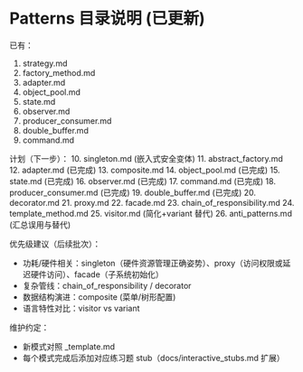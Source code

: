 # Patterns 目录说明 (已更新)

已有：
1. strategy.md
2. factory_method.md
3. adapter.md
4. object_pool.md
5. state.md
6. observer.md
7. producer_consumer.md
8. double_buffer.md
9. command.md

计划（下一步）：
10. singleton.md (嵌入式安全变体)
11. abstract_factory.md
12. adapter.md (已完成)
13. composite.md
14. object_pool.md (已完成)
15. state.md (已完成)
16. observer.md (已完成)
17. command.md (已完成)
18. producer_consumer.md (已完成)
19. double_buffer.md (已完成)
20. decorator.md
21. proxy.md
22. facade.md
23. chain_of_responsibility.md
24. template_method.md
25. visitor.md (简化+variant 替代)
26. anti_patterns.md (汇总误用与替代)

优先级建议（后续批次）：
- 功耗/硬件相关：singleton（硬件资源管理正确姿势）、proxy（访问权限或延迟硬件访问）、facade（子系统初始化）
- 复杂管线：chain_of_responsibility / decorator
- 数据结构演进：composite (菜单/树形配置)
- 语言特性对比：visitor vs variant

维护约定：
- 新模式对照 _template.md
- 每个模式完成后添加对应练习题 stub（docs/interactive_stubs.md 扩展）
